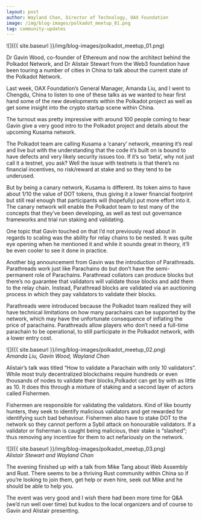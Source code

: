 ```yaml
---
layout: post
author: Wayland Chan, Director of Technology, OAX Foundation
image: /img/blog-images/polkadot_meetup_01.png
tag: community-updates
---
```

![]({{ site.baseurl }}/img/blog-images/polkadot_meetup_01.png)

Dr Gavin Wood, co-founder of Ethereum and now the architect behind the Polkadot Network, and Dr Alistair Stewart from the Web3 foundation have been touring a number of cities in China to talk about the current state of the Polkadot Network.

Last week, OAX Foundation’s General Manager, Amanda Liu, and I went to Chengdu, China to listen to one of these talks as we wanted to hear first hand some of the new developments within the Polkadot project as well as get some insight into the crypto startup scene within China.

The turnout was pretty impressive with around 100 people coming to hear Gavin give a very good intro to the Polkadot project and details about the upcoming Kusama network.

The Polkadot team are calling Kusama a ‘canary’ network, meaning it’s real and live but with the understanding that the code it’s built on is bound to have defects and very likely security issues too. If it’s so ‘beta’, why not just call it a testnet, you ask? Well the issue with testnets is that there’s no financial incentives, no risk/reward at stake and so they tend to be underused.

But by being a canary network, Kusama is different. Its token aims to have about 1/10 the value of DOT tokens, thus giving it a lower financial footprint but still real enough that participants will (hopefully) put more effort into it. The canary network will enable the Polkadot team to test many of the concepts that they’ve been developing, as well as test out governance frameworks and trial run staking and validating.

One topic that Gavin touched on that I’d not previously read about in regards to scaling was the ability for relay chains to be nested. It was quite eye opening when he mentioned it and while it sounds great in theory, it’ll be even cooler to see it done in practice.

Another big announcement from Gavin was the introduction of Parathreads. Parathreads work just like Parachains do but don’t have the semi-permanent role of Parachains. Parathread collators can produce blocks but there’s no guarantee that validators will validate those blocks and add them to the relay chain. Instead, Parathread blocks are validated via an auctioning process in which they pay validators to validate their blocks.

Parathreads were introduced because the Polkadot team realized they will have technical limitations on how many parachains can be supported by the network, which may have the unfortunate consequence of inflating the price of parachains. Parathreads allow players who don’t need a full-time parachain to be operational, to still participate in the Polkadot network, with a lower entry cost.

![]({{ site.baseurl }}/img/blog-images/polkadot_meetup_02.png)  
_Amanda Liu, Gavin Wood, Wayland Chan_

Alistair’s talk was titled “How to validate a Parachain with only 10 validators”. While most truly decentralized blockchains require hundreds or even thousands of nodes to validate their blocks,Polkadot can get by with as little as 10. It does this through a mixture of staking and a second layer of actors called Fishermen.

Fishermen are responsible for validating the validators. Kind of like bounty hunters, they seek to identify malicious validators and get rewarded for identifying such bad behaviour. Fishermen also have to stake DOT to the network so they cannot perform a Sybil attack on honourable validators. If a validator or fisherman is caught being malicious, their stake is “slashed”; thus removing any incentive for them to act nefariously on the network.

![]({{ site.baseurl }}/img/blog-images/polkadot_meetup_03.png)  
_Alistair Stewart and Wayland Chan_

The evening finished up with a talk from Mike Tang about Web Assembly and Rust. There seems to be a thriving Rust community within China so if you’re looking to join them, get help or even hire, seek out Mike and he should be able to help you.

The event was very good and I wish there had been more time for Q&A (we’d run well over time) but kudos to the local organizers and of course to Gavin and Alistair presenting.